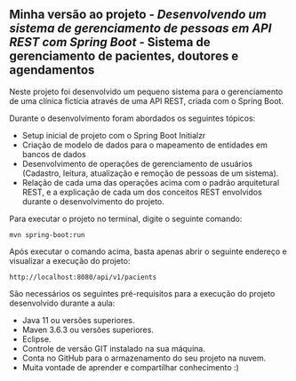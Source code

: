 <h2>Minha versão ao projeto - <i>Desenvolvendo um sistema de gerenciamento de pessoas em API REST com Spring Boot</i> - Sistema de gerenciamento de pacientes, doutores e agendamentos</h2>

Neste projeto foi desenvolvido um pequeno sistema para o gerenciamento de uma clínica fictícia através de uma API REST, criada com o Spring Boot.

Durante o desenvolvimento foram abordados os seguintes tópicos:

* Setup inicial de projeto com o Spring Boot Initialzr 
* Criação de modelo de dados para o mapeamento de entidades em bancos de dados
* Desenvolvimento de operações de gerenciamento de usuários (Cadastro, leitura, atualização e remoção de pessoas de um sistema).
* Relação de cada uma das operações acima com o padrão arquitetural REST, e a explicação de cada um dos conceitos REST envolvidos durante o desenvolvimento do projeto.

Para executar o projeto no terminal, digite o seguinte comando:

```shell script
mvn spring-boot:run 
```

Após executar o comando acima, basta apenas abrir o seguinte endereço e visualizar a execução do projeto:

```
http://localhost:8080/api/v1/pacients
```

São necessários os seguintes pré-requisitos para a execução do projeto desenvolvido durante a aula:

* Java 11 ou versões superiores.
* Maven 3.6.3 ou versões superiores.
* Eclipse.
* Controle de versão GIT instalado na sua máquina.
* Conta no GitHub para o armazenamento do seu projeto na nuvem.
* Muita vontade de aprender e compartilhar conhecimento :)
